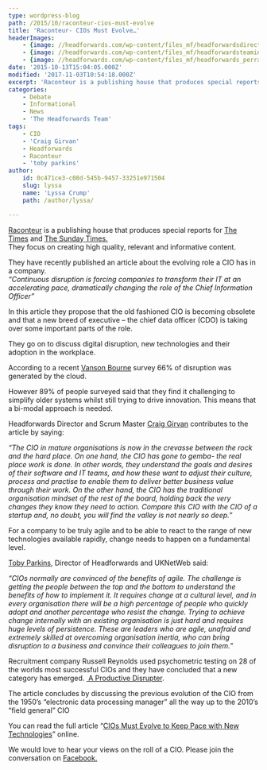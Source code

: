 ```yaml
---
type: wordpress-blog
path: /2015/10/raconteur-cios-must-evolve
title: 'Raconteur- CIOs Must Evolve…'
headerImages:
    - {image: //headforwards.com/wp-content/files_mf/headforwardsdirectorscraiggirvanandtobyparkins.jpg, text: 'Raconteur- CIOs Must Evolve...'}
    - {image: //headforwards.com/wp-content/files_mf/headforwardsteaminstandupmeeting86.jpg, text: ""}
    - {image: //headforwards.com/wp-content/files_mf/headforwards_perranporth.jpg, text: ""}
date: '2015-10-13T15:04:05.000Z'
modified: '2017-11-03T10:54:18.000Z'
excerpt: 'Raconteur is a publishing house that produces special reports for The Times and The Sunday Times. They focus on creating high quality, relevant and informative content. They have recently published an article about the evolving role a CIO has in a company. “Continuous disruption is forcing companies to transform their IT at an accelerating pace, dramatically …'
categories:
    - Debate
    - Informational
    - News
    - 'The Headforwards Team'
tags:
    - CIO
    - 'Craig Girvan'
    - Headforwards
    - Raconteur
    - 'toby parkins'
author:
    id: 0c471ce3-c08d-545b-9457-33251e971504
    slug: lyssa
    name: 'Lyssa Crump'
    path: /author/lyssa/

---
```

[Raconteur](http://raconteur.net/) is a publishing house that produces special reports for [The Times](http://www.thetimes.co.uk/tto/news/) and [The Sunday Times.](http://www.thesundaytimes.co.uk/sto/)  
They focus on creating high quality, relevant and informative content.

They have recently published an article about the evolving role a CIO has in a company.  
_“Continuous disruption is forcing companies to transform their IT at an accelerating pace, dramatically changing the role of the Chief Information Officer”_

In this article they propose that the old fashioned CIO is becoming obsolete and that a new breed of executive – the chief data officer (CDO) is taking over some important parts of the role.

They go on to discuss digital disruption, new technologies and their adoption in the workplace.

According to a recent [Vanson Bourne](http://www.vansonbourne.com/) survey 66% of disruption was generated by the cloud.

However 89% of people surveyed said that they find it challenging to simplify older systems whilst still trying to drive innovation. This means that a bi-modal approach is needed.

Headforwards Director and Scrum Master [Craig Girvan](https://uk.linkedin.com/in/craiggirvan) contributes to the article by saying:

_“The CIO in mature organisations is now in the crevasse between the rock and the hard place. On one hand, the CIO has gone to gemba- the real place work is done. In other words, they understand the goals and desires of their software and IT teams, and how these want to adjust their culture, process and practise to enable them to deliver better business value through their work. On the other hand, the CIO has the traditional organisation mindset of the rest of the board, holding back the very changes they know they need to action. Compare this CIO with the CIO of a startup and, no doubt, you will find the valley is not nearly so deep.”_

For a company to be truly agile and to be able to react to the range of new technologies available rapidly, change needs to happen on a fundamental level.

[Toby Parkins](https://uk.linkedin.com/in/tobyparkins), Director of Headforwards and UKNetWeb said:

_“CIOs normally are convinced of the benefits of agile. The challenge is getting the people between the top and the bottom to understand the benefits of how to implement it. It requires change at a cultural level, and in every organisation there will be a high percentage of people who quickly adopt and another percentage who resist the change. Trying to achieve change internally with an existing organisation is just hard and requires huge levels of persistence. These are leaders who are agile, unafraid and extremely skilled at overcoming organisation inertia, who can bring disruption to a business and convince their colleagues to join them.”_

Recruitment company Russell Reynolds used psychometric testing on 28 of the worlds most successful CIOs and they have concluded that a new category has emerged. [ A Productive Disrupter](http://www.russellreynolds.com/insights/thought-leadership/pages/productive-disruptors-five-characteristics-that-differentiate-transformational-leaders.aspx).

The article concludes by discussing the previous evolution of the CIO from the 1950’s “electronic data processing manager” all the way up to the 2010’s “field general” CIO

You can read the full article “[CIOs Must Evolve to Keep Pace with New Technologies](http://raconteur.net/business/cios-must-evolve-to-keep-pace-with-new-technologies)” online.

We would love to hear your views on the roll of a CIO. Please join the conversation on [Facebook.](https://www.facebook.com/headforwards/timeline/)
